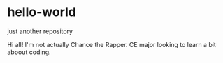 # hello-world
just another repository

Hi all!
I'm not actually Chance the Rapper.
CE major looking to learn a bit aboout coding.
